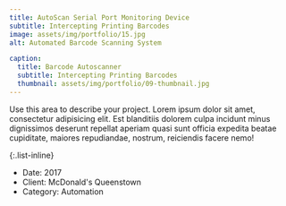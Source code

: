 ```yaml
---
title: AutoScan Serial Port Monitoring Device
subtitle: Intercepting Printing Barcodes
image: assets/img/portfolio/15.jpg
alt: Automated Barcode Scanning System

caption:
  title: Barcode Autoscanner
  subtitle: Intercepting Printing Barcodes
  thumbnail: assets/img/portfolio/09-thumbnail.jpg
---
```

Use this area to describe your project. Lorem ipsum dolor sit amet, consectetur adipisicing elit. Est blanditiis dolorem culpa incidunt minus dignissimos deserunt repellat aperiam quasi sunt officia expedita beatae cupiditate, maiores repudiandae, nostrum, reiciendis facere nemo!

{:.list-inline}
- Date: 2017
- Client: McDonald's Queenstown
- Category: Automation

